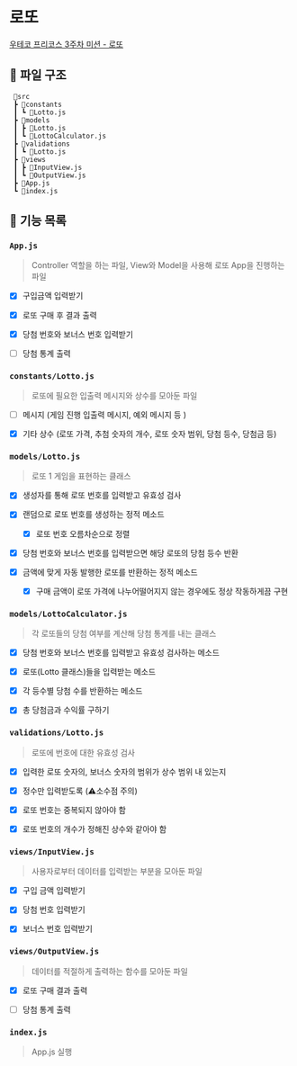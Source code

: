 # 로또

[우테코 프리코스 3주차 미션 - 로또](https://github.com/woowacourse-precourse/javascript-lotto-6/)

## 📂 파일 구조

```
 📁src
 ┣ 📂constants
 ┃ ┗ 📃Lotto.js
 ┣ 📂models
 ┃ ┣ 📃Lotto.js
 ┃ ┗ 📃LottoCalculator.js
 ┣ 📂validations
 ┃ ┗ 📃Lotto.js
 ┣ 📂views
 ┃ ┣ 📃InputView.js
 ┃ ┗ 📃OutputView.js
 ┣ 📃App.js
 ┗ 📃index.js
```

## 🚀 기능 목록

### `App.js`

> Controller 역할을 하는 파일, View와 Model을 사용해 로또 App을 진행하는 파일

- [x] 구입금액 입력받기

- [x] 로또 구매 후 결과 출력

- [x] 당첨 번호와 보너스 번호 입력받기

- [ ] 당첨 통계 출력

### `constants/Lotto.js`

> 로또에 필요한 입출력 메시지와 상수를 모아둔 파일

- [ ] 메시지 (게임 진행 입출력 메시지, 예외 메시지 등 )

- [x] 기타 상수 (로또 가격, 추첨 숫자의 개수, 로또 숫자 범위, 당첨 등수, 당첨금 등)

### `models/Lotto.js`

> 로또 1 게임을 표현하는 클래스

- [x] 생성자를 통해 로또 번호를 입력받고 유효성 검사

- [x] 랜덤으로 로또 번호를 생성하는 정적 메소드

  - [x] 로또 번호 오름차순으로 정렬

- [x] 당첨 번호와 보너스 번호를 입력받으면 해당 로또의 당첨 등수 반환

- [x] 금액에 맞게 자동 발행한 로또를 반환하는 정적 메소드

  - [x] 구매 금액이 로또 가격에 나누어떨어지지 않는 경우에도 정상 작동하게끔 구현

### `models/LottoCalculator.js`

> 각 로또들의 당첨 여부를 계산해 당첨 통계를 내는 클래스

- [x] 당첨 번호와 보너스 번호를 입력받고 유효성 검사하는 메소드

- [x] 로또(Lotto 클래스)들을 입력받는 메소드

- [x] 각 등수별 당첨 수를 반환하는 메소드

- [x] 총 당첨금과 수익률 구하기

### `validations/Lotto.js`

> 로또에 번호에 대한 유효성 검사

- [x] 입력한 로또 숫자의, 보너스 숫자의 범위가 상수 범위 내 있는지

- [x] 정수만 입력받도록 (⚠소수점 주의)

- [x] 로또 번호는 중복되지 않아야 함

- [x] 로또 번호의 개수가 정해진 상수와 같아야 함

### `views/InputView.js`

> 사용자로부터 데이터를 입력받는 부분을 모아둔 파일

- [x] 구입 금액 입력받기

- [x] 당첨 번호 입력받기

- [x] 보너스 번호 입력받기

### `views/OutputView.js`

> 데이터를 적절하게 출력하는 함수를 모아둔 파일

- [x] 로또 구매 결과 출력

- [ ] 당첨 통계 출력

### `index.js`

> App.js 실행
